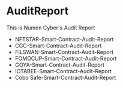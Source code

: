 # AuditReport
This is Numen Cyber's Audit Report

- NFTSTAR-Smart-Contract-Audit-Report 
- CGC-Smart-Contract-Audit-Report 
- FILSWAN-Smart-Contract-Audit-Report
- FOMOCUP-Smart-Contract-Audit-Report
- GOYA-Smart-Contract-Audit-Report 
- IOTABEE-Smart-Contract-Audit-Report
- Cobo Safe-Smart-Contract-Audit-Report
